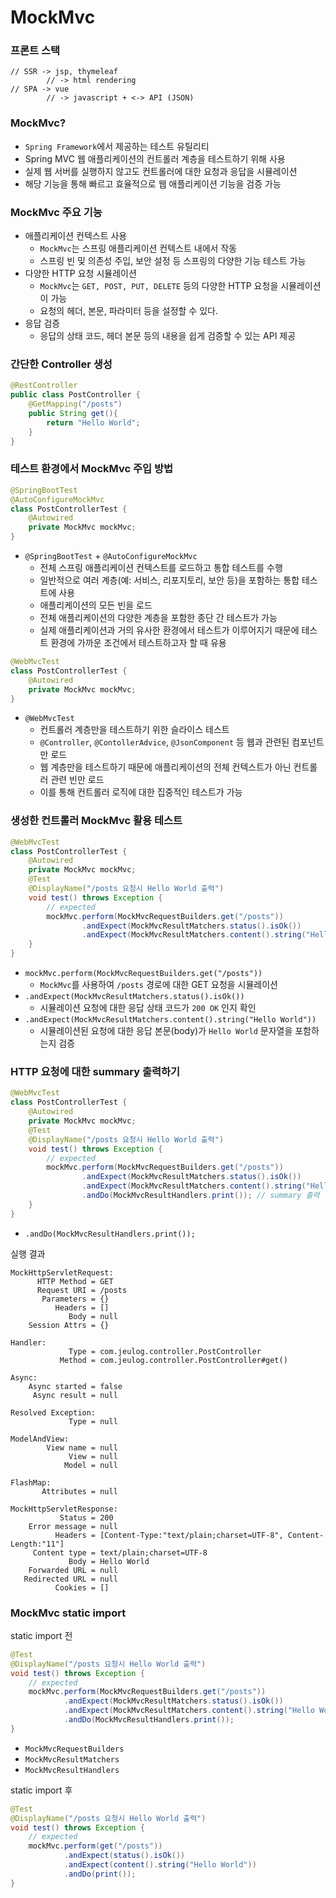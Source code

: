 # MockMvc

### 프론트 스택 

```text
// SSR -> jsp, thymeleaf
        // -> html rendering
// SPA -> vue
        // -> javascript + <-> API (JSON)
```

### MockMvc?

- `Spring Framework`에서 제공하는 테스트 유틸리티
- Spring MVC 웹 애플리케이션의 컨트롤러 계층을 테스트하기 위해 사용
- 실제 웹 서버를 실행하지 않고도 컨트롤러에 대한 요청과 응답을 시뮬레이션 
- 해당 기능을 통해 빠르고 효율적으로 웹 애플리케이션 기능을 검증 가능 

### MockMvc 주요 기능 

- 애플리케이션 컨텍스트 사용
  - `MockMvc`는 스프링 애플리케이션 컨텍스트 내에서 작동 
  - 스프링 빈 및 의존성 주입, 보안 설정 등 스프링의 다양한 기능 테스트 가능 
- 다양한 HTTP 요청 시뮬레이션 
  - `MockMvc`는  `GET, POST, PUT, DELETE` 등의 다양한 HTTP 요청을 시뮬레이션이 가능 
  - 요청의 헤더, 본문, 파라미터 등을 설정할 수 있다. 
- 응답 검증 
  - 응답의 상태 코드, 헤더 본문 등의 내용을 쉽게 검증할 수 있는 API 제공 

### 간단한 Controller 생성 

```java
@RestController
public class PostController {
    @GetMapping("/posts")
    public String get(){
        return "Hello World";
    }
}
```

### 테스트 환경에서 MockMvc 주입 방법 

```java
@SpringBootTest
@AutoConfigureMockMvc
class PostControllerTest {
    @Autowired
    private MockMvc mockMvc;
}    
```
- `@SpringBootTest` + `@AutoConfigureMockMvc`
  - 전체 스프링 애플리케이션 컨텍스트를 로드하고 통합 테스트를 수행
  - 일반적으로 여러 계층(예: 서비스, 리포지토리, 보안 등)을 포함하는 통합 테스트에 사용
  - 애플리케이션의 모든 빈을 로드
  - 전체 애플리케이션의 다양한 계층을 포함한 종단 간 테스트가 가능
  - 실제 애플리케이션과 거의 유사한 환경에서 테스트가 이루어지기 때문에 테스트 환경에 가까운 조건에서 테스트하고자 할 때 유용

```java
@WebMvcTest
class PostControllerTest {
    @Autowired
    private MockMvc mockMvc;
}    
```
- `@WebMvcTest`
   - 컨트롤러 계층만을 테스트하기 위한 슬라이스 테스트
   - `@Controller`, `@ContollerAdvice`, `@JsonComponent` 등 웹과 관련된 컴포넌트만 로드 
   - 웹 계층만을 테스트하기 때문에 애플리케이션의 전체 컨텍스트가 아닌 컨트롤러 관련 빈만 로드
   - 이를 통해 컨트롤러 로직에 대한 집중적인 테스트가 가능

### 생성한 컨트롤러 MockMvc 활용 테스트 

```java
@WebMvcTest
class PostControllerTest {
    @Autowired
    private MockMvc mockMvc;
    @Test
    @DisplayName("/posts 요청시 Hello World 출력")
    void test() throws Exception {
        // expected
        mockMvc.perform(MockMvcRequestBuilders.get("/posts"))
                .andExpect(MockMvcResultMatchers.status().isOk())
                .andExpect(MockMvcResultMatchers.content().string("Hello World"));
    }
}
```
- `mockMvc.perform(MockMvcRequestBuilders.get("/posts"))`
  - `MockMvc`를 사용하여 `/posts` 경로에 대한 GET 요청을 시뮬레이션 
- `.andExpect(MockMvcResultMatchers.status().isOk())`
  - 시뮬레이션 요청에 대한 응답 상태 코드가 `200 OK` 인지 확인 
- `.andExpect(MockMvcResultMatchers.content().string("Hello World"))`
  - 시뮬레이션된 요청에 대한 응답 본문(body)가 `Hello World` 문자열을 포함하는지 검증 

### HTTP 요청에 대한 summary 출력하기 

```java
@WebMvcTest
class PostControllerTest {
    @Autowired
    private MockMvc mockMvc;
    @Test
    @DisplayName("/posts 요청시 Hello World 출력")
    void test() throws Exception {
        // expected
        mockMvc.perform(MockMvcRequestBuilders.get("/posts"))
                .andExpect(MockMvcResultMatchers.status().isOk())
                .andExpect(MockMvcResultMatchers.content().string("Hello World"))
                .andDo(MockMvcResultHandlers.print()); // summary 출력 
    }
}
```
- `.andDo(MockMvcResultHandlers.print());`

실행 결과 
```text
MockHttpServletRequest:
      HTTP Method = GET
      Request URI = /posts
       Parameters = {}
          Headers = []
             Body = null
    Session Attrs = {}

Handler:
             Type = com.jeulog.controller.PostController
           Method = com.jeulog.controller.PostController#get()

Async:
    Async started = false
     Async result = null

Resolved Exception:
             Type = null

ModelAndView:
        View name = null
             View = null
            Model = null

FlashMap:
       Attributes = null

MockHttpServletResponse:
           Status = 200
    Error message = null
          Headers = [Content-Type:"text/plain;charset=UTF-8", Content-Length:"11"]
     Content type = text/plain;charset=UTF-8
             Body = Hello World
    Forwarded URL = null
   Redirected URL = null
          Cookies = []
```

### MockMvc static import 

static import 전 
```java
@Test
@DisplayName("/posts 요청시 Hello World 출력")
void test() throws Exception {
    // expected
    mockMvc.perform(MockMvcRequestBuilders.get("/posts"))
            .andExpect(MockMvcResultMatchers.status().isOk())
            .andExpect(MockMvcResultMatchers.content().string("Hello World"))
            .andDo(MockMvcResultHandlers.print());
}
```
- `MockMvcRequestBuilders`
- `MockMvcResultMatchers`
- `MockMvcResultHandlers`

static import 후
```java
@Test
@DisplayName("/posts 요청시 Hello World 출력")
void test() throws Exception {
    // expected
    mockMvc.perform(get("/posts"))
            .andExpect(status().isOk())
            .andExpect(content().string("Hello World"))
            .andDo(print());
}
```